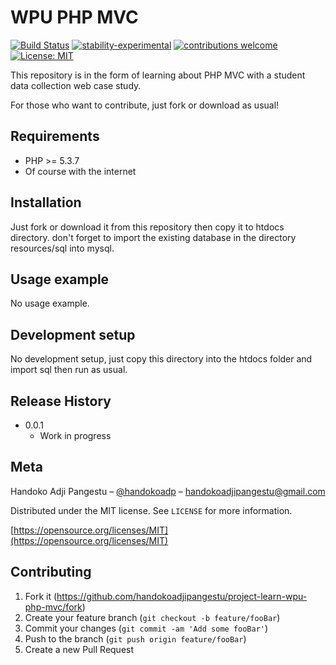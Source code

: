 # WPU PHP MVC

[![Build Status](https://travis-ci.org/dwyl/esta.svg?branch=master)](https://github.com/handokoadjipangestu/project-learn-wpu-php-mvc)
[![stability-experimental](https://img.shields.io/badge/stability-experimental-orange.svg)](https://github.com/handokoadjipangestu/project-learn-wpu-php-mvc)
[![contributions welcome](https://img.shields.io/badge/contributions-welcome-brightgreen.svg?style=flat)](https://github.com/handokoadjipangestu/project-learn-wpu-php-mvc/fork)
[![License: MIT](https://img.shields.io/badge/License-MIT-yellow.svg)](https://opensource.org/licenses/MIT)

This repository is in the form of learning about PHP MVC with a student data collection web case study.

For those who want to contribute, just fork or download as usual!

## Requirements

- PHP >= 5.3.7
- Of course with the internet

## Installation

Just fork or download it from this repository then copy it to htdocs directory. don't forget to import the existing database in the directory resources/sql into mysql.

## Usage example

No usage example.

## Development setup

No development setup, just copy this directory into the htdocs folder and import sql then run as usual.

## Release History

- 0.0.1
  - Work in progress

## Meta

Handoko Adji Pangestu – [@handokoadp](https://www.instagram.com/handokoadp/) – handokoadjipangestu@gmail.com

Distributed under the MIT license. See `LICENSE` for more information.

[https://opensource.org/licenses/MIT](https://opensource.org/licenses/MIT)

## Contributing

1. Fork it (<https://github.com/handokoadjipangestu/project-learn-wpu-php-mvc/fork>)
2. Create your feature branch (`git checkout -b feature/fooBar`)
3. Commit your changes (`git commit -am 'Add some fooBar'`)
4. Push to the branch (`git push origin feature/fooBar`)
5. Create a new Pull Request
